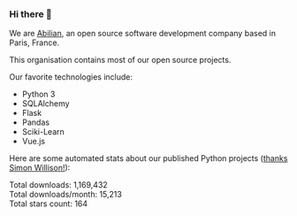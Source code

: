 ### Hi there 👋

We are [Abilian](https://abilian.com/), an open source software development company based in Paris, France.

This organisation contains most of our open source projects.

Our favorite technologies include:

- Python 3
- SQLAlchemy
- Flask
- Pandas
- Sciki-Learn
- Vue.js

Here are some automated stats about our published Python projects
([thanks Simon Willison!][sw-post]):

<!--marker-->
Total downloads: 1,169,432<br>
Total downloads/month: 15,213<br>
Total stars count: 164
<!--end-->

[sw-post]: https://simonwillison.net/2020/Jul/10/self-updating-profile-readme/